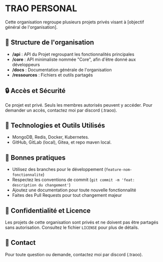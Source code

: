 # TRAO PERSONAL

Cette organisation regroupe plusieurs projets privés visant à [objectif général de l'organisation].

## 📂 Structure de l'organisation

- **/api** : API du Projet regroupant les fonctionnalités principales
- **/core** : API minimaliste nommée "Core", afin d'être donné aux développeurs
- **/docs** : Documentation générale de l'organisation
- **/ressources** : Fichiers et outils partagés

## 🔒 Accès et Sécurité

Ce projet est privé. Seuls les membres autorisés peuvent y accéder. Pour demander un accès, contactez moi par discord (.traoo).

## 🚀 Technologies et Outils Utilisés

- MongoDB, Redis, Docker, Kubernetes.
- GitHub, GitLab (local), Gitea, et repo maven local.

## 📌 Bonnes pratiques

- Utilisez des branches pour le développement (`feature-nom-fonctionnalite`)
- Respectez les conventions de commit (`git commit -m 'feat: description du changement'`)
- Ajoutez une documentation pour toute nouvelle fonctionnalité
- Faites des Pull Requests pour tout changement majeur

## 📄 Confidentialité et Licence

Les projets de cette organisation sont privés et ne doivent pas être partagés sans autorisation. Consultez le fichier `LICENSE` pour plus de détails.

## 📩 Contact

Pour toute question ou demande, contactez moi par discord (.traoo).

